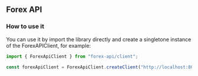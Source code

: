 ## Forex API

### How to use it

You can use it by import the library directly and create a singletone instance of the ForexAPIClient, for example:

```typescript
import { ForexApiClient } from "forex-api/client";

const forexApiClient = ForexApiClient.createClient("http://localhost:8080", "your_forex_api_token");
```

